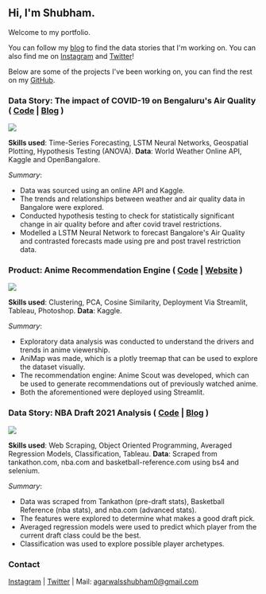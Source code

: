 ## Hi, I'm Shubham.
Welcome to my portfolio.

You can follow my [blog](https://shoobydo.substack.com) to find the data stories that I'm working on. You can also find me on [Instagram](https://www.instagram.com/vizfulthinking/) and [Twitter](https://www.instagram.com/vizfulthinking/)!

Below are some of the projects I've been working on, you can find the rest on my [GitHub](https://github.com/statxsphere/).

### Data Story: The impact of COVID-19 on Bengaluru's Air Quality ( [Code](https://github.com/statxsphere/aqi_bangalore/blob/main/Lockdown_AQI.ipynb) | [Blog](https://shoobydo.substack.com/p/the-covid-lockdowns-were-a-breath) )

![](https://cdn.substack.com/image/fetch/f_auto,q_auto:good,fl_progressive:steep/https%3A%2F%2Fbucketeer-e05bbc84-baa3-437e-9518-adb32be77984.s3.amazonaws.com%2Fpublic%2Fimages%2F87190c72-b071-4f21-9523-b98808bb45d1_634x311.png)

**Skills used**: Time-Series Forecasting, LSTM Neural Networks, Geospatial Plotting, Hypothesis Testing (ANOVA).
**Data**: World Weather Online API, Kaggle and OpenBangalore.

*Summary*:
* Data was sourced using an online API and Kaggle.
* The trends and relationships between weather and air quality data in Bangalore were explored.
* Conducted hypothesis testing to check for statistically significant change in air quality before and after covid travel restrictions.
* Modelled a LSTM Neural Network to forecast Bangalore's Air Quality and contrasted forecasts made using pre and post travel restriction data.

### Product: Anime Recommendation Engine ( [Code](https://github.com/statxsphere/anime) | [Website](https://share.streamlit.io/statxsphere/anime/explore.py) )

![](https://c.tenor.com/TKKlYOpCbV8AAAAC/dragon-ball-z-dbz.gif)

**Skills used**: Clustering, PCA, Cosine Similarity, Deployment Via Streamlit, Tableau, Photoshop.
**Data**: Kaggle.

*Summary*: 
* Exploratory data analysis was conducted to understand the drivers and trends in anime viewership.
* AniMap was made, which is a plotly treemap that can be used to explore the dataset visually.
* The recommendation engine: Anime Scout was developed, which can be used to generate recommendations out of previously watched anime.
* Both the aforementioned were deployed using Streamlit.

### Data Story:  NBA Draft 2021 Analysis ( [Code](https://github.com/statxsphere/nba_draft) | [Blog](https://shoobydo.substack.com/p/nba-draft-2021-an-analysis) )

![](https://cdn.substack.com/image/fetch/w_1456,c_limit,f_auto,q_auto:good,fl_progressive:steep/https%3A%2F%2Fbucketeer-e05bbc84-baa3-437e-9518-adb32be77984.s3.amazonaws.com%2Fpublic%2Fimages%2F20fc4431-84a8-4aa3-bba8-c63f6bde7329_1432x771.png)

**Skills used**: Web Scraping, Object Oriented Programming, Averaged Regression Models, Classification, Tableau.
**Data**: Scraped from tankathon.com, nba.com and basketball-reference.com using bs4 and selenium.

*Summary*: 
* Data was scraped from Tankathon (pre-draft stats), Basketball Reference (nba stats), and nba.com (advanced stats).
* The features were explored to determine what makes a good draft pick.
* Averaged regression models were used to predict which player from the current draft class could be the best.
* Classification was used to explore possible player archetypes.


### Contact

[Instagram](https://www.instagram.com/vizfulthinking/) | [Twitter](https://www.instagram.com/vizfulthinking/) | Mail: agarwalsshubham0@gmail.com

